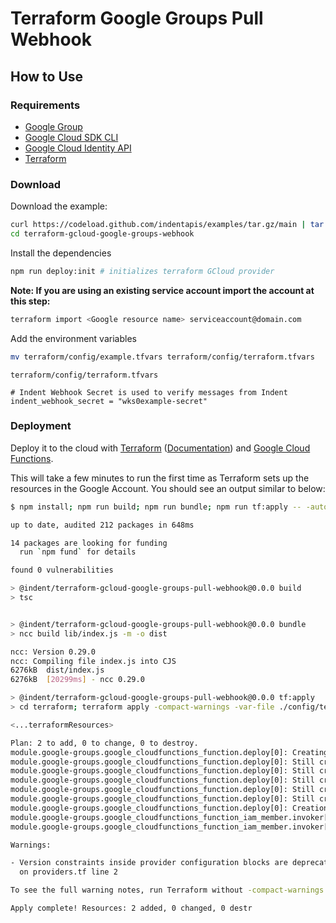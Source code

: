 # Terraform Google Groups Pull Webhook

## How to Use

### Requirements

- [Google Group](https://groups.google.com/my-groups)
- [Google Cloud SDK CLI](https://cloud.google.com/sdk/docs/install)
- [Google Cloud Identity API](https://console.cloud.google.com/apis/library/cloudidentity.googleapis.com)
- [Terraform](https://terraform.io)

### Download

Download the example:

```bash
curl https://codeload.github.com/indentapis/examples/tar.gz/main | tar -xz --strip=2 examples-main/webhooks/change/terraform-gcloud-google-groups-webhook
cd terraform-gcloud-google-groups-webhook
```

Install the dependencies

```bash
npm run deploy:init # initializes terraform GCloud provider
```

**Note: If you are using an existing service account import the account at this step:**

```bash
terraform import <Google resource name> serviceaccount@domain.com
```

Add the environment variables

```bash
mv terraform/config/example.tfvars terraform/config/terraform.tfvars
```

`terraform/config/terraform.tfvars`

```hcl
# Indent Webhook Secret is used to verify messages from Indent
indent_webhook_secret = "wks0example-secret"
```

### Deployment

Deploy it to the cloud with [Terraform](https://terraform.io) ([Documentation](https://terraform.io/docs/)) and [Google Cloud Functions](https://console.cloud.google.com/functions).

This will take a few minutes to run the first time as Terraform sets up the resources in the Google Account. You should see an output similar to below:

```bash
$ npm install; npm run build; npm run bundle; npm run tf:apply -- -auto-approve

up to date, audited 212 packages in 648ms

14 packages are looking for funding
  run `npm fund` for details

found 0 vulnerabilities

> @indent/terraform-gcloud-google-groups-pull-webhook@0.0.0 build
> tsc


> @indent/terraform-gcloud-google-groups-pull-webhook@0.0.0 bundle
> ncc build lib/index.js -m -o dist

ncc: Version 0.29.0
ncc: Compiling file index.js into CJS
6276kB  dist/index.js
6276kB  [20299ms] - ncc 0.29.0

> @indent/terraform-gcloud-google-groups-pull-webhook@0.0.0 tf:apply
> cd terraform; terraform apply -compact-warnings -var-file ./config/terraform.tfvars "-auto-approve"

<...terraformResources>

Plan: 2 to add, 0 to change, 0 to destroy.
module.google-groups.google_cloudfunctions_function.deploy[0]: Creating...
module.google-groups.google_cloudfunctions_function.deploy[0]: Still creating... [10s elapsed]
module.google-groups.google_cloudfunctions_function.deploy[0]: Still creating... [20s elapsed]
module.google-groups.google_cloudfunctions_function.deploy[0]: Still creating... [30s elapsed]
module.google-groups.google_cloudfunctions_function.deploy[0]: Still creating... [40s elapsed]
module.google-groups.google_cloudfunctions_function.deploy[0]: Still creating... [50s elapsed]
module.google-groups.google_cloudfunctions_function.deploy[0]: Creation complete after 51s [id=projects/my-gcp-example-project/locations/us-central1/functions/indent-pull-google-groups]
module.google-groups.google_cloudfunctions_function_iam_member.invoker[0]: Creating...
module.google-groups.google_cloudfunctions_function_iam_member.invoker[0]: Creation complete after 4s [id=projects/my-gcp-example-project/locations/us-central1/functions/indent-pull-google-groups/roles/cloudfunctions.invoker/allUsers]

Warnings:

- Version constraints inside provider configuration blocks are deprecated
  on providers.tf line 2

To see the full warning notes, run Terraform without -compact-warnings.

Apply complete! Resources: 2 added, 0 changed, 0 destr
```
